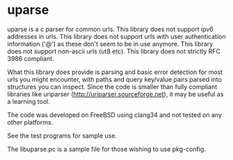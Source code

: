 uparse
======

uparse is a c parser for common urls. This library does not support ipv6 addresses in 
urls. This library does not support urls with user authentication information ('@')
as these don't seem to be in use anymore. This library does not support non-ascii
urls (ut8 etc). This library does not strictly RFC 3986 compliant.

What this library does provide is parsing and basic error detection for most urls
you might encounter, with paths and query key/value pairs parsed into structures
you can inspect. Since the code is smaller than fully compliant libraries like
uriparser (http://uriparser.sourceforge.net), it may be useful as a learning tool.

The code was developed on FreeBSD using clang34 and not tested on any other platforms.

See the test programs for sample use. 

The libuparse.pc is a sample file for those wishing to use pkg-config.
